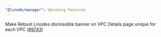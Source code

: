```yaml
---
"@linode/manager": Upcoming Features
---
```


Make Reboot Linodes dismissible banner on VPC Details page unique for each VPC ([#9743](https://github.com/linode/manager/pull/9743))
